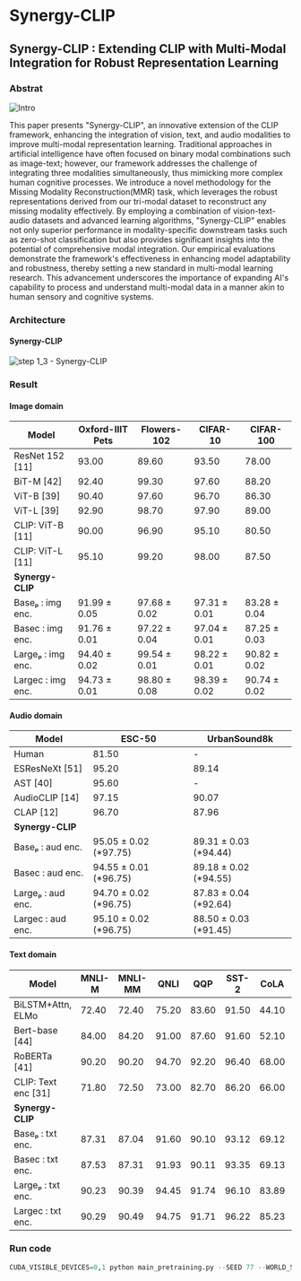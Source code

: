 # Synergy-CLIP

##  Synergy-CLIP : Extending CLIP with Multi-Modal Integration for Robust Representation Learning

### Abstrat

![Intro](https://github.com/JoSangYeon/ECAI2024-Synergy-CLIP/assets/28241676/ae75a832-474d-4a5c-9ce5-47428e18aa97)

This paper presents "Synergy-CLIP", an innovative extension of the CLIP framework, enhancing the integration of vision, text, and audio modalities to improve multi-modal representation learning. Traditional approaches in artificial intelligence have often focused on binary modal combinations such as image-text; however, our framework addresses the challenge of integrating three modalities simultaneously, thus mimicking more complex human cognitive processes. We introduce a novel methodology for the Missing Modality Reconstruction(MMR) task, which leverages the robust representations derived from our tri-modal dataset to reconstruct any missing modality effectively. By employing a combination of vision-text-audio datasets and advanced learning algorithms, "Synergy-CLIP" enables not only superior performance in modality-specific downstream tasks such as zero-shot classification but also provides significant insights into the potential of comprehensive modal integration. Our empirical evaluations demonstrate the framework's effectiveness in enhancing model adaptability and robustness, thereby setting a new standard in multi-modal learning research. This advancement underscores the importance of expanding AI's capability to process and understand multi-modal data in a manner akin to human sensory and cognitive systems.

### Architecture

#### Synergy-CLIP

![step 1_3 - Synergy-CLIP](https://github.com/JoSangYeon/ECAI2024-Synergy-CLIP/assets/28241676/b6f812d9-121a-4045-a674-5e85af31385c)

### Result

#### Image domain
| Model               | Oxford-IIIT Pets | Flowers-102 | CIFAR-10 | CIFAR-100 |
|---------------------|------------------|-------------|----------|-----------|
| ResNet 152 [11]      | 93.00            | 89.60       | 93.50    | 78.00     |
| BiT-M [42]           | 92.40            | 99.30       | 97.60    | 88.20     |
| ViT-B [39]           | 90.40            | 97.60       | 96.70    | 86.30     |
| ViT-L [39]           | 92.90            | 98.70       | 97.90    | 89.00     |
| CLIP: ViT-B [11]     | 90.00            | 96.90       | 95.10    | 80.50     |
| CLIP: ViT-L [11]     | 95.10            | 99.20       | 98.00    | 87.50     |
| **Synergy-CLIP**     |                  |             |          |           |
| Baseₚ : img enc.     | 91.99 ± 0.05     | 97.68 ± 0.02| 97.31 ± 0.01 | 83.28 ± 0.04 |
| Basec : img enc.     | 91.76 ± 0.01     | 97.22 ± 0.04| 97.04 ± 0.01 | 87.25 ± 0.03 |
| Largeₚ : img enc.    | 94.40 ± 0.02     | 99.54 ± 0.01| 98.22 ± 0.01 | 90.82 ± 0.02 |
| Largec : img enc.    | 94.73 ± 0.01     | 98.80 ± 0.08| 98.39 ± 0.02 | 90.74 ± 0.02 |

#### Audio domain
| Model                   | ESC-50         | UrbanSound8k  |
|-------------------------|----------------|---------------|
| Human                   | 81.50          | -             |
| ESResNeXt [51]           | 95.20          | 89.14         |
| AST [40]                 | 95.60          | -             |
| AudioCLIP [14]           | 97.15          | 90.07         |
| CLAP [12]                | 96.70          | 87.96         |
| **Synergy-CLIP**         |                |               |
| Baseₚ : aud enc.         | 95.05 ± 0.02 (*97.75) | 89.31 ± 0.03 (*94.44) |
| Basec : aud enc.         | 94.55 ± 0.01 (*96.75) | 89.18 ± 0.02 (*94.55) |
| Largeₚ : aud enc.        | 94.70 ± 0.02 (*96.75) | 87.83 ± 0.04 (*92.64) |
| Largec : aud enc.        | 95.10 ± 0.02 (*96.75) | 88.50 ± 0.03 (*91.45) |

#### Text domain
| Model                      | MNLI-M | MNLI-MM | QNLI  | QQP   | SST-2 | CoLA  | MRPC  | RTE   | avg   |
|----------------------------|--------|---------|-------|-------|-------|-------|-------|-------|-------|
| BiLSTM+Attn, ELMo           | 72.40  | 72.40   | 75.20 | 83.60 | 91.50 | 44.10 | 82.10 | 52.70 | 71.75 |
| Bert-base [44]              | 84.00  | 84.20   | 91.00 | 87.60 | 91.60 | 52.10 | 90.20 | 69.50 | 82.43 |
| RoBERTa [41]                | 90.20  | 90.20   | 94.70 | 92.20 | 96.40 | 68.00 | 90.90 | 86.60 | 88.65 |
| CLIP: Text enc [31]         | 71.80  | 72.50   | 73.00 | 82.70 | 86.20 | 66.00 | 81.40 | 53.80 | 66.00 |
| **Synergy-CLIP**            |        |         |       |       |       |       |       |       |       |
| Baseₚ : txt enc.            | 87.31  | 87.04   | 91.60 | 90.10 | 93.12 | 69.12 | 90.09 | 61.73 | 83.76 |
| Basec : txt enc.            | 87.53  | 87.31   | 91.93 | 90.11 | 93.35 | 69.13 | 90.39 | 65.70 | 84.30 |
| Largeₚ : txt enc.           | 90.23  | 90.39   | 94.45 | 91.74 | 96.10 | 83.89 | 90.56 | 74.01 | 88.80 |
| Largec : txt enc.           | 90.29  | 90.49   | 94.75 | 91.71 | 96.22 | 85.23 | 90.80 | 79.42 | 89.86 |


### Run code
```python
CUDA_VISIBLE_DEVICES=0,1 python main_pretraining.py --SEED 77 --WORLD_SIZE 2 --PORT 12345 --IS_BASE True --IS_CAPTIONED True --learning_rate 5e-6
```
